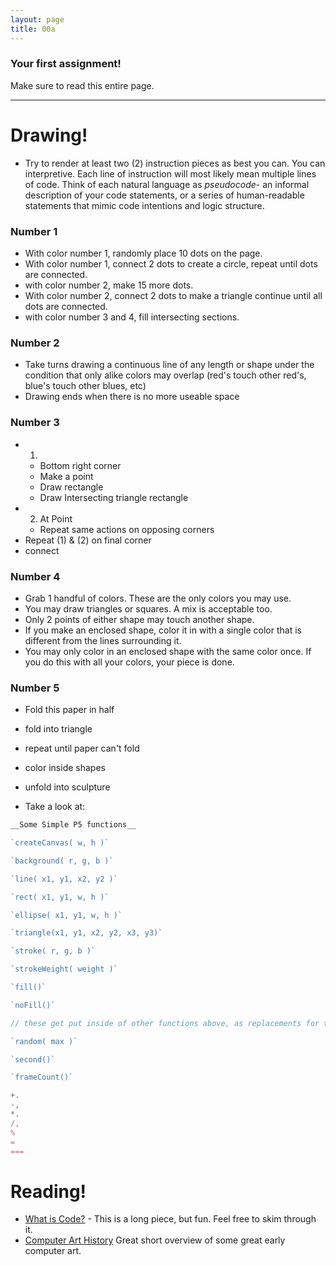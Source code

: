 ```yaml
---
layout: page
title: 00a
---
```



### Your first assignment!
Make sure to read this entire page.
___

# Drawing!
- Try to render at least two (2) instruction pieces as best you can.  You can interpretive.  Each line of instruction will most likely mean multiple lines of code.  Think of each natural language as _pseudocode_- an informal description of your code statements, or a series of human-readable statements that mimic code intentions and logic structure.

### Number 1
- With color number 1, randomly place 10 dots on the page.
- With color number 1, connect 2 dots to create a circle, repeat until dots are connected.
- with color number 2, make 15 more dots.
- With color number 2, connect 2 dots to make a triangle continue until all dots are connected.
- with color number 3 and 4, fill intersecting sections.

### Number 2
- Take turns drawing a continuous line of any length or shape under the condition that only alike colors may overlap (red's touch other red's, blue's touch other blues, etc)
- Drawing ends when there is no more useable space

### Number 3
- 1.
    - Bottom right corner
    - Make a point
    - Draw rectangle
    - Draw Intersecting triangle rectangle
- 2. At Point
    - Repeat same actions on opposing corners
- Repeat (1) & (2) on final corner
- connect

### Number 4
- Grab 1 handful of colors. These are the only colors you may use.
- You may draw triangles or squares. A mix is acceptable too.
- Only 2 points of either shape may touch another shape.
- If you make an enclosed shape, color it in with a single color that is different from the lines surrounding it.
- You may only color in an enclosed shape with the same color once. If you do this with all your colors, your piece is done.

### Number 5
- Fold this paper in half
- fold into triangle
- repeat until paper can't fold
- color inside shapes
- unfold into sculpture


- Take a look at:

``` javascript
__Some Simple P5 functions__

`createCanvas( w, h )`

`background( r, g, b )`

`line( x1, y1, x2, y2 )`

`rect( x1, y1, w, h )`

`ellipse( x1, y1, w, h )`

`triangle(x1, y1, x2, y2, x3, y3)`

`stroke( r, g, b )`

`strokeWeight( weight )`

`fill()`

`noFill()`

// these get put inside of other functions above, as replacements for the letters

`random( max )`

`second()`

`frameCount()`

+.
-,
*.
/,
%
=
===

```

# Reading!
- [What is Code?](https://www.bloomberg.com/graphics/2015-paul-ford-what-is-code/) - This is a long piece, but fun. Feel free to skim through it.
- [Computer Art History](http://www.vam.ac.uk/content/articles/a/computer-art-history/) Great short overview of some great early computer art.
